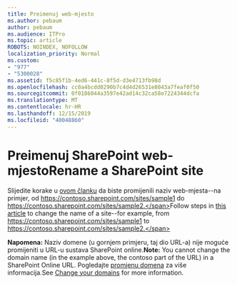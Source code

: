 ```yaml
---
title: Preimenuj web-mjesto
ms.author: pebaum
author: pebaum
ms.audience: ITPro
ms.topic: article
ROBOTS: NOINDEX, NOFOLLOW
localization_priority: Normal
ms.custom:
- "977"
- "5300028"
ms.assetid: f5c85f1b-4ed6-441c-8f5d-d3e4713fb98d
ms.openlocfilehash: cc0a4bcdd0290b7c4d4d26531e8043a7feaf0f50
ms.sourcegitcommit: 0f0186044a3597e42ad14c32ca58e7224344dcfa
ms.translationtype: MT
ms.contentlocale: hr-HR
ms.lasthandoff: 12/15/2019
ms.locfileid: "40048860"
---
```

# <a name="rename-a-sharepoint-site"></a><span data-ttu-id="42ac4-102">Preimenuj SharePoint web-mjesto</span><span class="sxs-lookup"><span data-stu-id="42ac4-102">Rename a SharePoint site</span></span>

<span data-ttu-id="42ac4-103">Slijedite korake u [ovom članku](https://docs.microsoft.com/sharepoint/change-site-address) da biste promijenili naziv web-mjesta--na primjer, od https://contoso.sharepoint.com/sites/sample1 do https://contoso.sharepoint.com/sites/sample2.</span><span class="sxs-lookup"><span data-stu-id="42ac4-103">Follow steps in [this article](https://docs.microsoft.com/sharepoint/change-site-address) to change the name of a site--for example, from https://contoso.sharepoint.com/sites/sample1 to https://contoso.sharepoint.com/sites/sample2.</span></span>

<span data-ttu-id="42ac4-104">**Napomena:** Naziv domene (u gornjem primjeru, taj dio URL-a) nije moguće promijeniti u URL-u sustava SharePoint online.</span><span class="sxs-lookup"><span data-stu-id="42ac4-104">**Note:** You cannot change the domain name (in the example above, the contoso part of the URL) in a SharePoint Online URL.</span></span> <span data-ttu-id="42ac4-105">Pogledajte [promjenu domena](https://go.microsoft.com/fwlink/?Linkid=2018696) za više informacija.</span><span class="sxs-lookup"><span data-stu-id="42ac4-105">See [Change your domains](https://go.microsoft.com/fwlink/?Linkid=2018696) for more information.</span></span>
  